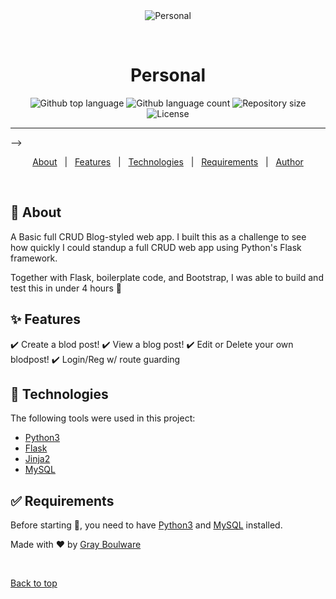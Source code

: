 <div align="center" id="top"> 
  <img src="./.github/app.gif" alt="Personal" />

  &#xa0;

  <!-- <a href="https://personal.netlify.app">Demo</a> -->
</div>

<h1 align="center">Personal</h1>

<p align="center">
  <img alt="Github top language" src="https://img.shields.io/github/languages/top/MGBoulware88/personal?color=56BEB8">

  <img alt="Github language count" src="https://img.shields.io/github/languages/count/MGBoulware88/personal?color=56BEB8">

  <img alt="Repository size" src="https://img.shields.io/github/repo-size/MGBoulware88/personal?color=56BEB8">

  <img alt="License" src="https://img.shields.io/github/license/MGBoulware88/personal?color=56BEB8">

  <!-- <img alt="Github issues" src="https://img.shields.io/github/issues/MGBoulware88/personal?color=56BEB8" /> -->

  <!-- <img alt="Github forks" src="https://img.shields.io/github/forks/MGBoulware88/personal?color=56BEB8" /> -->

  <!-- <img alt="Github stars" src="https://img.shields.io/github/stars/MGBoulware88/personal?color=56BEB8" /> -->
</p>

<!-- Status -->

<hr> -->

<p align="center">
  <a href="#dart-about">About</a> &#xa0; | &#xa0; 
  <a href="#sparkles-features">Features</a> &#xa0; | &#xa0;
  <a href="#rocket-technologies">Technologies</a> &#xa0; | &#xa0;
  <a href="#white_check_mark-requirements">Requirements</a> &#xa0; | &#xa0;
  <a href="https://github.com/MGBoulware88" target="_blank">Author</a>
</p>

<br>

## :dart: About ##

A Basic full CRUD Blog-styled web app. I built this as a challenge to see how quickly I could standup a full CRUD web app using Python's Flask framework.

Together with Flask, boilerplate code, and Bootstrap, I was able to build and test this in under 4 hours 🤠

## :sparkles: Features ##

:heavy_check_mark: Create a blod post!
:heavy_check_mark: View a blog post!
:heavy_check_mark: Edit or Delete your own blodpost!
:heavy_check_mark: Login/Reg w/ route guarding

## :rocket: Technologies ##

The following tools were used in this project:

- [Python3](https://docs.python.org/3/)
- [Flask](https://flask.palletsprojects.com/en/2.3.x/)
- [Jinja2](https://jinja.palletsprojects.com/en/3.1.x/)
- [MySQL](https://dev.mysql.com/doc/)

## :white_check_mark: Requirements ##

Before starting :checkered_flag:, you need to have [Python3](https://docs.python.org/3/) and [MySQL](https://dev.mysql.com/doc/) installed.

Made with :heart: by <a href="https://github.com/MGBoulware88" target="_blank">Gray Boulware</a>

&#xa0;

<a href="#top">Back to top</a>
